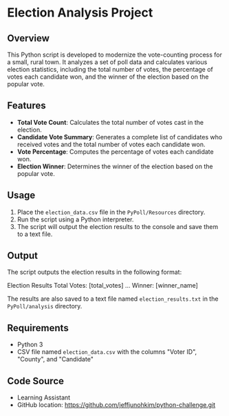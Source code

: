 # Election Analysis Project

## Overview
This Python script is developed to modernize the vote-counting process for a small, rural town. It analyzes a set of poll data and calculates various election statistics, including the total number of votes, the percentage of votes each candidate won, and the winner of the election based on the popular vote.

## Features
- **Total Vote Count**: Calculates the total number of votes cast in the election.
- **Candidate Vote Summary**: Generates a complete list of candidates who received votes and the total number of votes each candidate won.
- **Vote Percentage**: Computes the percentage of votes each candidate won.
- **Election Winner**: Determines the winner of the election based on the popular vote.

## Usage
1. Place the `election_data.csv` file in the `PyPoll/Resources` directory.
2. Run the script using a Python interpreter.
3. The script will output the election results to the console and save them to a text file.

## Output
The script outputs the election results in the following format:

Election Results
Total Votes: [total_votes]
…
Winner: [winner_name]

The results are also saved to a text file named `election_results.txt` in the `PyPoll/analysis` directory.

## Requirements
- Python 3
- CSV file named `election_data.csv` with the columns "Voter ID", "County", and "Candidate"

## Code Source
- Learning Assistant
- GitHub location: https://github.com/jeffjunohkim/python-challenge.git
